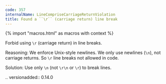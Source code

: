 ```yaml
---
code: 357
internalName: LineCompriseCarriageReturnViolation
title: Found a ``\r`` (carriage return) line break
---
```


{% import "macros.html" as macros with context %}


Forbid using ``\r`` (carriage return) in line breaks.

Reasoning:
    We enforce Unix-style newlines.
    We only use newlines (``\n``), not carriage returns.
    So ``\r`` line breaks not allowed in code.

Solution:
    Use only ``\n`` (not ``\r\n`` or ``\r``) to break lines.

.. versionadded:: 0.14.0